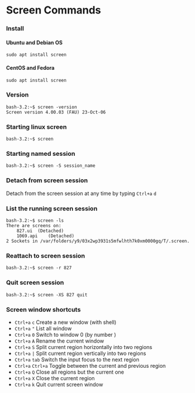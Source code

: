 # Screen Commands

### Install

#### Ubuntu and Debian OS
```
sudo apt install screen
```

#### CentOS and Fedora
```
sudo apt install screen
```

### Version
```console
bash-3.2:~$ screen -version
Screen version 4.00.03 (FAU) 23-Oct-06
```

### Starting linux screen
```console
bash-3.2:~$ screen
```

### Starting named session
```console
bash-3.2:~$ screen -S session_name
```

### Detach from screen session
Detach from the screen session at any time by typing
`Ctrl+a` `d`

### List the running screen session
```console
bash-3.2:~$ screen -ls
There are screens on:
	827.ui	(Detached)
	1069.api	(Detached)
2 Sockets in /var/folders/y9/03x2wp3931s5mfwlhth7k0xm0000gq/T/.screen.
```

### Reattach to screen session
```console
bash-3.2:~$ screen -r 827
```

### Quit screen session
```console
bash-3.2:~$ screen -XS 827 quit
```

### Screen window shortcuts

+ `Ctrl+a` `c` Create a new window (with shell)
+ `Ctrl+a` `"` List all window
+ `Ctrl+a` `0` Switch to window 0 (by number )
+ `Ctrl+a` `A` Rename the current window
+ `Ctrl+a` `S` Split current region horizontally into two regions
+ `Ctrl+a` `|` Split current region vertically into two regions
+ `Ctrl+a` `tab` Switch the input focus to the next region
+ `Ctrl+a` `Ctrl+a` Toggle between the current and previous region
+ `Ctrl+a` `Q` Close all regions but the current one
+ `Ctrl+a` `X` Close the current region
+ `Ctrl+a` `k` Quit current screen window